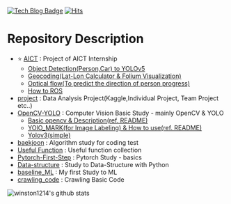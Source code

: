 [![Tech Blog Badge](http://img.shields.io/badge/-Tech%20blog-black?style=flat-square&logo=github&link=https://bigdata-analyst.tistory.com/)](https://bigdata-analyst.tistory.com/) 
[![Hits](https://hits.seeyoufarm.com/api/count/incr/badge.svg?url=https%3A%2F%2Fgithub.com%2Fwinston1214%2Fhit-counter&count_bg=%2379C83D&title_bg=%23555555&icon=&icon_color=%23E7E7E7&title=hits&edge_flat=false)](https://hits.seeyoufarm.com)

# Repository Description

- :star: <a href='https://github.com/winston1214/AICT'>AICT</a> : Project of AICT Internship
  - <a href='https://github.com/winston1214/AICT/tree/master/yolov5'> Object Detection(Person,Car) to YOLOv5</a>
  - <a href='https://github.com/winston1214/AICT/tree/master/Tram/geocoding'>Geocoding(Lat-Lon Calculator & Folium Visualization)</a>
  - <a href='https://github.com/winston1214/AICT/tree/master/Tram/optical_flow'>Optical flow(To predict the direction of person progress)</a>
  - <a href='https://github.com/winston1214/AICT/tree/master/ROS'>How to ROS</a>
- <a href='https://github.com/winston1214/project'>project</a> : Data Analysis Project(Kaggle,Individual Project, Team Project etc..)
- <a href='https://github.com/winston1214/OpenCV-YOLO'>OpenCV-YOLO</a> : Computer Vision Basic Study - mainly OpenCV & YOLO
  - <a href='https://github.com/winston1214/OpenCV-YOLO/tree/master/prac_opencv'>Basic opencv & Description(ref. README)</a>
  - <a href='https://github.com/winston1214/OpenCV-YOLO/tree/master/Yolo_mark'>YOlO_MARK(for Image Labeling) & How to use(ref. README)</a>
  - <a href='https://github.com/winston1214/OpenCV-YOLO/tree/master/yolo'>Yolov3(simple)</a>
- <a href='https://github.com/winston1214/baekjoon'>baekjoon</a> : Algorithm study for coding test
- <a href='https://github.com/winston1214/Useful-Function'>Useful Function</a> : Useful function collection
- <a href='https://github.com/winston1214/Pytorch-First-Step'>Pytorch-First-Step</a> : Pytorch Study - basics
- <a href='https://github.com/winston1214/Data-structure'>Data-structure</a> : Study to Data-Structure with Python
- <a href='https://github.com/winston1214/baseline_ML'>baseline_ML</a> : My first Study to ML
- <a href='https://github.com/winston1214/crawling_code'>crawling_code</a> : Crawling Basic Code

![winston1214's github stats](https://github-readme-stats.vercel.app/api?username=winston1214&show_icons=true)



